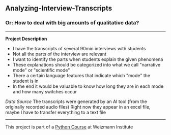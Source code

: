 ## Analyzing-Interview-Transcripts
### Or: How to deal with big amounts of qualitative data?
---
**Project Description**
- I have the transcripts of several 90min interviews with students
- Not all the parts of the interview are relevant
- I want to identify the parts when students explain the given phenomena
- These explanations should be categorized into what we call "narrative mode" or "scientific mode"
- There a certain language features that indicate which "mode" the student is in
- In the end it would be valuable to know how long they are in each mode and how many switches occur

 *Data Source*
 The transcripts were generated by an AI tool (from the originally recorded audio files)
 Right now they appear in an excel file, maybe I have to transfer everything to a text file


---
This project is part of a [Python Course](https://github.com/Code-Maven/wis-python-course-2025-03) at Weizmann Institute
